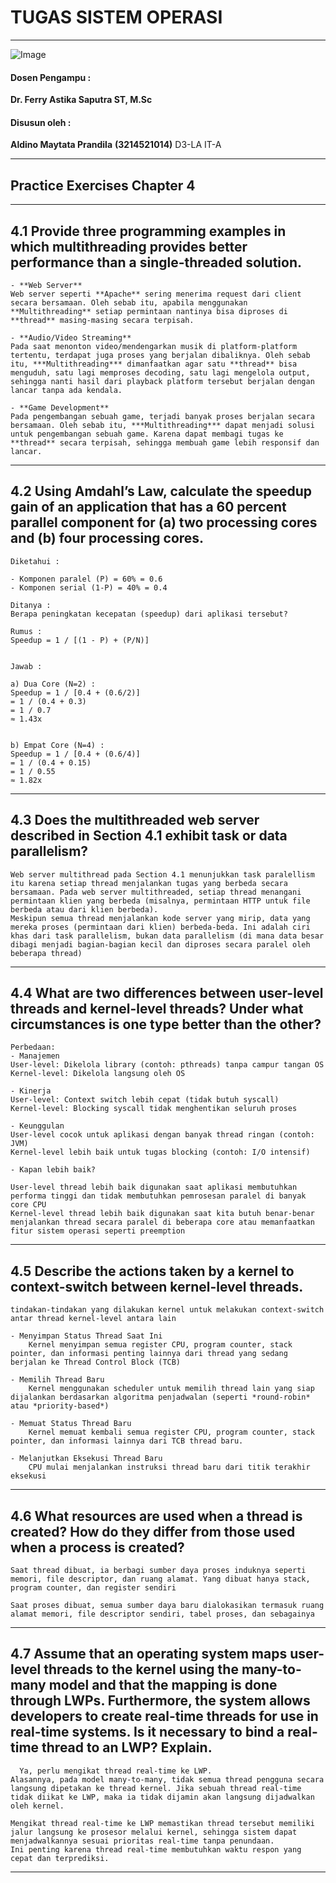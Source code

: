 # TUGAS SISTEM OPERASI 

---

![Image](https://github.com/user-attachments/assets/838b068c-4d85-452a-aca6-352d279fbd3f)

#### Dosen Pengampu :
**Dr. Ferry Astika Saputra ST, M.Sc**

#### Disusun oleh :
**Aldino Maytata Prandila**
**(3214521014)**
D3-LA IT-A

---

## Practice Exercises Chapter 4

---

## 4.1 Provide three programming examples in which multithreading provides better performance than a single-threaded solution.

    - **Web Server**
    Web server seperti **Apache** sering menerima request dari client secara bersamaan. Oleh sebab itu, apabila menggunakan **Multithreading** setiap permintaan nantinya bisa diproses di **thread** masing-masing secara terpisah.
    
    - **Audio/Video Streaming**
    Pada saat menonton video/mendengarkan musik di platform-platform tertentu, terdapat juga proses yang berjalan dibaliknya. Oleh sebab itu, ***Multithreading*** dimanfaatkan agar satu **thread** bisa menguduh, satu lagi memproses decoding, satu lagi mengelola output, sehingga nanti hasil dari playback platform tersebut berjalan dengan lancar tanpa ada kendala.
    
    - **Game Development**
    Pada pengembangan sebuah game, terjadi banyak proses berjalan secara bersamaan. Oleh sebab itu, ***Multithreading*** dapat menjadi solusi untuk pengembangan sebuah game. Karena dapat membagi tugas ke **thread** secara terpisah, sehingga membuah game lebih responsif dan lancar.

---

## 4.2 Using Amdahl’s Law, calculate the speedup gain of an application that has a 60 percent parallel component for (a) two processing cores and (b) four processing cores.

    Diketahui : 
    
    - Komponen paralel (P) = 60% = 0.6
    - Komponen serial (1-P) = 40% = 0.4

    Ditanya :
    Berapa peningkatan kecepatan (speedup) dari aplikasi tersebut?
    
    Rumus :
    Speedup = 1 / [(1 - P) + (P/N)]
    
    
    Jawab :
    
    a) Dua Core (N=2) :
    Speedup = 1 / [0.4 + (0.6/2)]
    = 1 / (0.4 + 0.3)
    = 1 / 0.7
    ≈ 1.43x
    
    
    b) Empat Core (N=4) :
    Speedup = 1 / [0.4 + (0.6/4)]
    = 1 / (0.4 + 0.15)
    = 1 / 0.55
    ≈ 1.82x


---

## 4.3 Does the multithreaded web server described in Section 4.1 exhibit task or data parallelism?

    Web server multithread pada Section 4.1 menunjukkan task paralellism
    itu karena setiap thread menjalankan tugas yang berbeda secara bersamaan. Pada web server multithreaded, setiap thread menangani permintaan klien yang berbeda (misalnya, permintaan HTTP untuk file berbeda atau dari klien berbeda). 
    Meskipun semua thread menjalankan kode server yang mirip, data yang mereka proses (permintaan dari klien) berbeda-beda. Ini adalah ciri khas dari task parallelism, bukan data parallelism (di mana data besar dibagi menjadi bagian-bagian kecil dan diproses secara paralel oleh beberapa thread)

---

## 4.4 What are two differences between user-level threads and kernel-level threads? Under what circumstances is one type better than the other?

    Perbedaan:
    - Manajemen
    User-level: Dikelola library (contoh: pthreads) tanpa campur tangan OS
    Kernel-level: Dikelola langsung oleh OS
    
    - Kinerja
    User-level: Context switch lebih cepat (tidak butuh syscall)
    Kernel-level: Blocking syscall tidak menghentikan seluruh proses
    
    - Keunggulan
    User-level cocok untuk aplikasi dengan banyak thread ringan (contoh: JVM)
    Kernel-level lebih baik untuk tugas blocking (contoh: I/O intensif)

    - Kapan lebih baik?

    User-level thread lebih baik digunakan saat aplikasi membutuhkan performa tinggi dan tidak membutuhkan pemrosesan paralel di banyak core CPU
    Kernel-level thread lebih baik digunakan saat kita butuh benar-benar menjalankan thread secara paralel di beberapa core atau memanfaatkan fitur sistem operasi seperti preemption

---

## 4.5 Describe the actions taken by a kernel to context-switch between kernel-level threads.

    tindakan-tindakan yang dilakukan kernel untuk melakukan context-switch antar thread kernel-level antara lain
    
    - Menyimpan Status Thread Saat Ini
        Kernel menyimpan semua register CPU, program counter, stack pointer, dan informasi penting lainnya dari thread yang sedang berjalan ke Thread Control Block (TCB)
    
    - Memilih Thread Baru
        Kernel menggunakan scheduler untuk memilih thread lain yang siap dijalankan berdasarkan algoritma penjadwalan (seperti *round-robin* atau *priority-based*)
    
    - Memuat Status Thread Baru
        Kernel memuat kembali semua register CPU, program counter, stack pointer, dan informasi lainnya dari TCB thread baru.
    
    - Melanjutkan Eksekusi Thread Baru
        CPU mulai menjalankan instruksi thread baru dari titik terakhir eksekusi
    

---

## 4.6 What resources are used when a thread is created? How do they differ from those used when a process is created?

    Saat thread dibuat, ia berbagi sumber daya proses induknya seperti memori, file descriptor, dan ruang alamat. Yang dibuat hanya stack, program counter, dan register sendiri

    Saat proses dibuat, semua sumber daya baru dialokasikan termasuk ruang alamat memori, file descriptor sendiri, tabel proses, dan sebagainya    

---

## 4.7 Assume that an operating system maps user-level threads to the kernel using the many-to-many model and that the mapping is done through LWPs. Furthermore, the system allows developers to create real-time threads for use in real-time systems. Is it necessary to bind a real-time thread to an LWP? Explain.

      Ya, perlu mengikat thread real-time ke LWP.
    Alasannya, pada model many-to-many, tidak semua thread pengguna secara langsung dipetakan ke thread kernel. Jika sebuah thread real-time tidak diikat ke LWP, maka ia tidak dijamin akan langsung dijadwalkan oleh kernel.
    
    Mengikat thread real-time ke LWP memastikan thread tersebut memiliki jalur langsung ke prosesor melalui kernel, sehingga sistem dapat menjadwalkannya sesuai prioritas real-time tanpa penundaan. 
    Ini penting karena thread real-time membutuhkan waktu respon yang cepat dan terprediksi.

---
